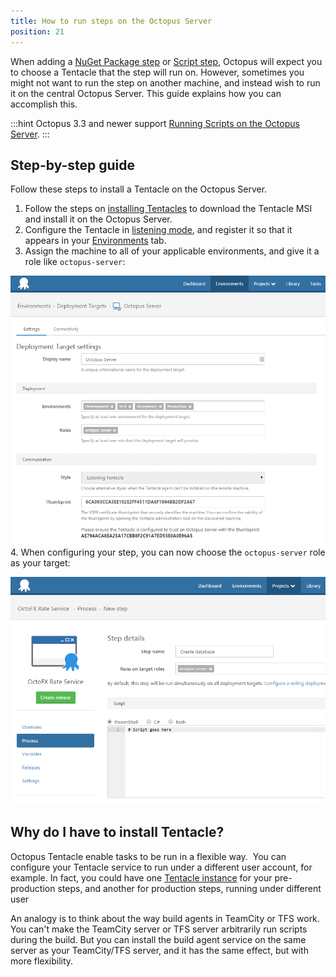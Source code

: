 ```yaml
---
title: How to run steps on the Octopus Server
position: 21
---
```



When adding a [NuGet Package step](/docs/deploying-applications/deploying-packages/index.md) or [Script step](/docs/deploying-applications/custom-scripts/index.md), Octopus will expect you to choose a Tentacle that the step will run on. However, sometimes you might not want to run the step on another machine, and instead wish to run it on the central Octopus Server. This guide explains how you can accomplish this.

:::hint
Octopus 3.3 and newer support [Running Scripts on the Octopus Server](/docs/deploying-applications/custom-scripts/index.md).
:::

## Step-by-step guide


Follow these steps to install a Tentacle on the Octopus Server.

1. Follow the steps on [installing Tentacles](/docs/installation/installing-tentacles/index.md) to download the Tentacle MSI and install it on the Octopus Server.
2. Configure the Tentacle in [listening mode](/docs/installation/installing-tentacles/listening-tentacles.md), and register it so that it appears in your [Environments](/docs/key-concepts/environments/index.md) tab.
3. Assign the machine to all of your applicable environments, and give it a role like `octopus-server`:

![](/docs/images/3702872/3964962.png)
4. When configuring your step, you can now choose the `octopus-server` role as your target:

![](/docs/images/3702872/3964961.png)


## Why do I have to install Tentacle? 


Octopus Tentacle enable tasks to be run in a flexible way.  You can configure your Tentacle service to run under a different user account, for example. In fact, you could have one [Tentacle instance](/docs/administration/managing-multiple-instances.md) for your pre-production steps, and another for production steps, running under different user


An analogy is to think about the way build agents in TeamCity or TFS work. You can't make the TeamCity server or TFS server arbitrarily run scripts during the build. But you can install the build agent service on the same server as your TeamCity/TFS server, and it has the same effect, but with more flexibility.
